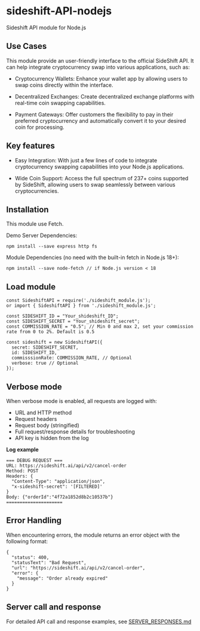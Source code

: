 # sideshift-API-nodejs
Sideshift API module for Node.js

## Use Cases
This module provide an user-friendly interface to the official SideShift API. It can help integrate cryptocurrency swap into various applications, such as:

- Cryptocurrency Wallets: Enhance your wallet app by allowing users to swap coins directly within the interface.

- Decentralized Exchanges: Create decentralized exchange platforms with real-time coin swapping capabilities.

- Payment Gateways: Offer customers the flexibility to pay in their preferred cryptocurrency and automatically convert it to your desired coin for processing.


## Key features
- Easy Integration: With just a few lines of code to integrate cryptocurrency swapping capabilities into your Node.js applications.

- Wide Coin Support: Access the full spectrum of 237+ coins supported by SideShift, allowing users to swap seamlessly between various cryptocurrencies.


## Installation
This module use Fetch.

Demo Server Dependencies:
```
npm install --save express http fs
```
Module Dependencies (no need with the built-in fetch in Node.js 18+):
```
npm install --save node-fetch // if Node.js version < 18
```

##  Load module
```
const SideshiftAPI = require('./sideshift_module.js');
or import { SideshiftAPI } from './sideshift_module.js';

const SIDESHIFT_ID = "Your_shideshift_ID";
const SIDESHIFT_SECRET = "Your_shideshift_secret";
const COMMISSION_RATE = "0.5"; // Min 0 and max 2, set your commission rate from 0 to 2%. Default is 0.5

const sideshift = new SideshiftAPI({
  secret: SIDESHIFT_SECRET,
  id: SIDESHIFT_ID,
  commisssionRate: COMMISSION_RATE, // Optional
  verbose: true // Optional
});
```


## Verbose mode
When verbose mode is enabled, all requests are logged with:
- URL and HTTP method
- Request headers
- Request body (stringified)
- Full request/response details for troubleshooting
- API key is hidden from the log


**Log example**
```
=== DEBUG REQUEST ===
URL: https://sideshift.ai/api/v2/cancel-order
Method: POST
Headers: {
  "Content-Type": "application/json",
  "x-sideshift-secret": '[FILTERED]'
}
Body: {"orderId":"4f72a1852d8b2c10537b"}
=====================
```


## Error Handling
When encountering errors, the module returns an error object with the following format:

```
{
  "status": 400,
  "statusText": "Bad Request",
  "url": "https://sideshift.ai/api/v2/cancel-order",
  "error": {
    "message": "Order already expired"
  }
}
```

## Server call and response
For detailed API call and response examples, see [SERVER_RESPONSES.md](SERVER_RESPONSES.md)

